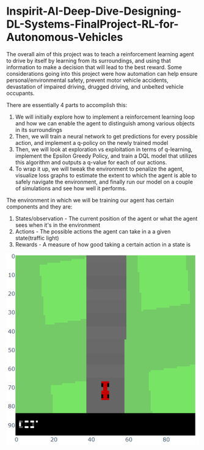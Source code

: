 # Inspirit-AI-Deep-Dive-Designing-DL-Systems-FinalProject-RL-for-Autonomous-Vehicles

The overall aim of this project was to teach a reinforcement learning agent to drive by itself by learning from its surroundings, and using that information to make a decision that will lead to the best reward. Some considerations going into this project were how automation can help ensure personal/environmental safety, prevent motor vehicle accidents, devastation of impaired driving, drugged driving, and unbelted vehicle occupants.

There are essentially 4 parts to accomplish this:
  1. We will initially explore how to implement a reinforcement learning loop and how we can enable the agent to distinguish among various objects in its surroundings
  2. Then, we will train a neural network to get predictions for every possible action, and implement a q-policy on the newly trained model
  3. Then, we will look at exploration vs exploitation in terms of q-learning, implement the Epsilon Greedy Policy, and train a DQL model that utilizes this algorithm and outputs a q-value for each of our actions. 
  4. To wrap it up, we will tweak the environment to penalize the agent, visualize loss graphs to estimate the extent to which the agent is able to safely navigate the environment, and finally run our model on a couple of simulations and see how well it performs.

The environment in which we will be training our agent has certain components and they are:
  1. States/observation - The current position of the agent or what the agent sees when it's in the environment
  2. Actions - The possible actions the agent can take in a a given state(traffic light)
  3. Rewards - A measure of how good taking a certain action in a state is
  
  ![](Images/Observations.png)
